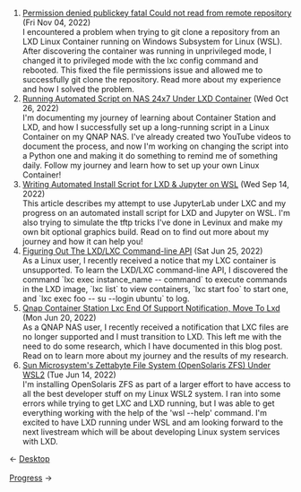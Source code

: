 <ol>
<li><a href="/blog/permission-denied-publickey-fatal-could-not-read-from-remote-repository/">Permission denied publickey fatal Could not read from remote repository</a> (Fri Nov 04, 2022)
<br/>I encountered a problem when trying to git clone a repository from an LXD Linux Container running on Windows Subsystem for Linux (WSL). After discovering the container was running in unprivileged mode, I changed it to privileged mode with the lxc config command and rebooted. This fixed the file permissions issue and allowed me to successfully git clone the repository. Read more about my experience and how I solved the problem.</li>
<li><a href="/blog/running-automated-script-on-nas-24x7-under-lxd-container/">Running Automated Script on NAS 24x7 Under LXD Container</a> (Wed Oct 26, 2022)
<br/>I'm documenting my journey of learning about Container Station and LXD, and how I successfully set up a long-running script in a Linux Container on my QNAP NAS. I've already created two YouTube videos to document the process, and now I'm working on changing the script into a Python one and making it do something to remind me of something daily. Follow my journey and learn how to set up your own Linux Container!</li>
<li><a href="/blog/writing-automated-install-script-for-lxd-jupyter-on-wsl/">Writing Automated Install Script for LXD & Jupyter on WSL</a> (Wed Sep 14, 2022)
<br/>This article describes my attempt to use JupyterLab under LXC and my progress on an automated install script for LXD and Jupyter on WSL. I'm also trying to simulate the tftp tricks I've done in Levinux and make my own bit optional graphics build. Read on to find out more about my journey and how it can help you!</li>
<li><a href="/blog/figuring-out-the-lxd-lxc-command-line-api/">Figuring Out The LXD/LXC Command-line API</a> (Sat Jun 25, 2022)
<br/>As a Linux user, I recently received a notice that my LXC container is unsupported. To learn the LXD/LXC command-line API, I discovered the command `lxc exec instance_name -- command` to execute commands in the LXD image, `lxc list` to view containers, `lxc start foo` to start one, and `lxc exec foo -- su --login ubuntu` to log.</li>
<li><a href="/blog/qnap-container-station-lxc-end-of-support-notification-move-to-lxd/">Qnap Container Station Lxc End Of Support Notification, Move To Lxd</a> (Mon Jun 20, 2022)
<br/>As a QNAP NAS user, I recently received a notification that LXC files are no longer supported and I must transition to LXD. This left me with the need to do some research, which I have documented in this blog post. Read on to learn more about my journey and the results of my research.</li>
<li><a href="/blog/sun-microsystem-s-zettabyte-file-system-opensolaris-zfs-under-wsl2/">Sun Microsystem's Zettabyte File System (OpenSolaris ZFS) Under WSL2</a> (Tue Jun 14, 2022)
<br/>I'm installing OpenSolaris ZFS as part of a larger effort to have access to all the best developer stuff on my Linux WSL2 system. I ran into some errors while trying to get LXC and LXD running, but I was able to get everything working with the help of the 'wsl --help' command. I'm excited to have LXD running under WSL and am looking forward to the next livestream which will be about developing Linux system services with LXD.</li>
</ol>
<div class="arrow-links"><div class="post-nav-prev"><span class="arrow">&larr;&nbsp;</span><a href="/desktop/">Desktop</a></div> &nbsp; <div class="post-nav-next"><a href="/progress/">Progress</a><span class="arrow">&nbsp;&rarr;</span></div></div>
